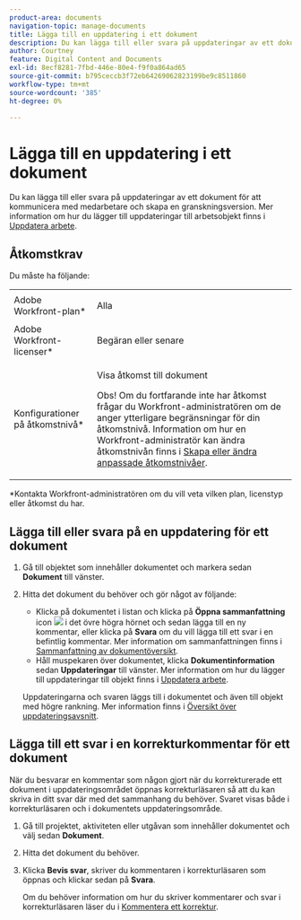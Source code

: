 ```yaml
---
product-area: documents
navigation-topic: manage-documents
title: Lägga till en uppdatering i ett dokument
description: Du kan lägga till eller svara på uppdateringar av ett dokument för att kommunicera med medarbetare och skapa en granskningsversion. Mer information om hur du lägger till uppdateringar till arbetsobjekt finns i Uppdatera arbete.
author: Courtney
feature: Digital Content and Documents
exl-id: 8ecf8281-7fbd-446e-80e4-f9f0a864ad65
source-git-commit: b795ceccb3f72eb64269062823199be9c8511860
workflow-type: tm+mt
source-wordcount: '385'
ht-degree: 0%

---
```


# Lägga till en uppdatering i ett dokument

Du kan lägga till eller svara på uppdateringar av ett dokument för att kommunicera med medarbetare och skapa en granskningsversion. Mer information om hur du lägger till uppdateringar till arbetsobjekt finns i [Uppdatera arbete](../../workfront-basics/updating-work-items-and-viewing-updates/update-work.md).

## Åtkomstkrav

Du måste ha följande:

<table style="table-layout:auto"> 
 <col> 
 <col> 
 <tbody> 
  <tr> 
   <td role="rowheader">Adobe Workfront-plan*</td> 
   <td> <p> Alla</p> </td> 
  </tr> 
  <tr> 
   <td role="rowheader">Adobe Workfront-licenser*</td> 
   <td> <p>Begäran eller senare</p> </td> 
  </tr> 
  <tr> 
   <td role="rowheader">Konfigurationer på åtkomstnivå*</td> 
   <td> <p>Visa åtkomst till dokument</p> <p>Obs! Om du fortfarande inte har åtkomst frågar du Workfront-administratören om de anger ytterligare begränsningar för din åtkomstnivå. Information om hur en Workfront-administratör kan ändra åtkomstnivån finns i <a href="../../administration-and-setup/add-users/configure-and-grant-access/create-modify-access-levels.md" class="MCXref xref">Skapa eller ändra anpassade åtkomstnivåer</a>.</p> </td> 
  </tr> 
 </tbody> 
</table>

&#42;Kontakta Workfront-administratören om du vill veta vilken plan, licenstyp eller åtkomst du har.

## Lägga till eller svara på en uppdatering för ett dokument

1. Gå till objektet som innehåller dokumentet och markera sedan **Dokument** till vänster.
1. Hitta det dokument du behöver och gör något av följande:

   * Klicka på dokumentet i listan och klicka på **Öppna sammanfattning** icon ![](assets/qs-summary-in-new-toolbar-small.png) i det övre högra hörnet och sedan lägga till en ny kommentar, eller klicka på **Svara** om du vill lägga till ett svar i en befintlig kommentar. Mer information om sammanfattningen finns i [Sammanfattning av dokumentöversikt](../../documents/managing-documents/summary-for-documents.md).
   * Håll muspekaren över dokumentet, klicka **Dokumentinformation** sedan **Uppdateringar** till vänster.
Mer information om hur du lägger till uppdateringar till objekt finns i [Uppdatera arbete](../../workfront-basics/updating-work-items-and-viewing-updates/update-work.md).

   Uppdateringarna och svaren läggs till i dokumentet och även till objekt med högre rankning. Mer information finns i [Översikt över uppdateringsavsnitt](../../workfront-basics/updating-work-items-and-viewing-updates/updates-tab-overview.md).


## Lägga till ett svar i en korrekturkommentar för ett dokument

När du besvarar en kommentar som någon gjort när du korrekturerade ett dokument i uppdateringsområdet öppnas korrekturläsaren så att du kan skriva in ditt svar där med det sammanhang du behöver. Svaret visas både i korrekturläsaren och i dokumentets uppdateringsområde.

1. Gå till projektet, aktiviteten eller utgåvan som innehåller dokumentet och välj sedan **Dokument**.
1. Hitta det dokument du behöver.

1. Klicka **Bevis svar**, skriver du kommentaren i korrekturläsaren som öppnas och klickar sedan på **Svara**.

   Om du behöver information om hur du skriver kommentarer och svar i korrekturläsaren läser du i [Kommentera ett korrektur](../../review-and-approve-work/proofing/reviewing-proofs-within-workfront/comment-on-a-proof/comment-on-proof-1.md).
